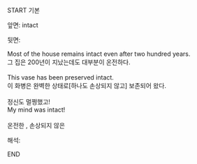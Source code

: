 START
기본

앞면:
intact


뒷면:
<div>Most of the house remains intact even after two hundred years. </div><div>그 집은 200년이 지났는데도 대부분이 온전하다.</div><div><br></div><div><div>This vase has been preserved intact. </div><div><div>이 화병은 완벽한 상태로[하나도 손상되지 않고] 보존되어 왔다.</div></div></div><div><br></div><div><div><div>정신도 멀쩡했고!</div></div><div><div>My mind was intact!</div></div></div><div><br></div><div>온전한 , 손상되지 않은</div>


해석:

END